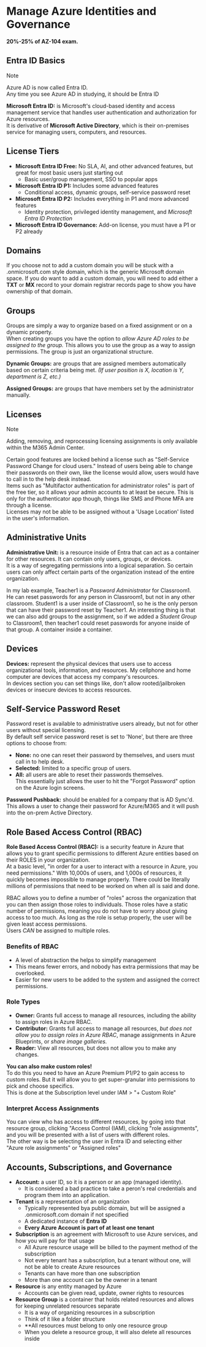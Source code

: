 # Manage Azure Identities and Governance

**20%-25% of AZ-104 exam.**  

## Entra ID Basics

> [!NOTE]
> Azure AD is now called Entra ID.  
> Any time you see Azure AD in studying, it should be Entra ID

**Microsoft Entra ID:** is Microsoft's cloud-based identity and access management service that handles user authentication and authorization for Azure resources.  
It is derivative of **Microsoft Active Directory**, which is their on-premises service for managing users, computers, and resources.

## License Tiers

- **Microsoft Entra ID Free:** No SLA, AI, and other advanced features, but great for most basic users just starting out
  - Basic user/group management, SSO to popular apps
- **Microsoft Entra ID P1:** Includes some advanced features
  - Conditional access, dynamic groups, self-service password reset
- **Microsoft Entra ID P2:** Includes everything in P1 and more advanced features
  - Identity protection, privileged identity management, and *Microsoft Entra ID Protection*
- **Microsoft Entra ID Governance:** Add-on license, you must have a P1 or P2 already

## Domains

If you choose not to add a custom domain you will be stuck with a <domain>.onmicrosoft.com style domain, which is the generic Microsoft domain space.  If you do want to add a custom domain, you will need to add either a **TXT** or **MX** record to your domain registrar records page to show you have ownership of that domain.   

## Groups

Groups are simply a way to organize based on a fixed assignment or on a dynamic property.  
When creating groups you have the option to *allow Azure AD roles to be assigned to the group.*  This allows you to use the group as a way to assign permissions.  The group is just an organizational structure.  

**Dynamic Groups:** are groups that are assigned members automatically based on certain criteria being met. *(If user position is X, location is Y, department is Z, etc.)*

**Assigned Groups:** are groups that have members set by the administrator manually.

## Licenses

> [!NOTE]
> Adding, removing, and reprocessing licensing assignments is only available within the M365 Admin Center.  

Certain good features are locked behind a license such as "Self-Service Password Change for cloud users."  Instead of users being able to change their passwords on their own, like the license would allow, users would have to call in to the help desk instead.  
Items such as "Multifactor authentication for administrator roles" is part of the free tier, so it allows your admin accounts to at least be secure.  This is only for the authenticator app though, things like SMS and Phone MFA are through a license.  
Licenses may not be able to be assigned without a 'Usage Location' listed in the user's information.  

## Administrative Units

**Administrative Unit:** is a resource inside of Entra that can act as a container for other resources.  It can contain only users, groups, or devices.  
It is a way of segregating permissions into a logical separation.  So certain users can only affect certain parts of the organization instead of the entire organization.  

In my lab example, Teacher1 is a *Password Administrator* for Classroom1.  He can reset passwords for any person in Classroom1, but not in any other classroom.  Student1 is a user inside of Classroom1, so he is the only person that can have their password reset by Teacher1.  An interesting thing is that we can also add groups to the assignment, so if we added a *Student Group* to Classroom1, then teacher1 could reset passwords for anyone inside of that group.  A container inside a container.  

## Devices

**Devices:** represent the physical devices that users use to access organizational tools, information, and resources.  My cellphone and home computer are devices that access my company's resources.  
In devices section you can set things like, don't allow rooted/jailbroken devices or insecure devices to access resources.  

## Self-Service Password Reset

Password reset is available to administrative users already, but not for other users without special licensing.  
By default self service password reset is set to 'None', but there are three options to choose from:
- **None:** no one can reset their password by themselves, and users must call in to help desk.  
- **Selected:** limited to a specific group of users.  
- **All:** all users are able to reset their passwords themselves.  
This essentially just allows the user to hit the "Forgot Password" option on the Azure login screens.  

**Password Pushback:** should be enabled for a company that is AD Sync'd.  This allows a user to change their password for Azure/M365 and it will push into the on-prem Active Directory.  

## Role Based Access Control (RBAC) 

**Role Based Access Control (RBAC):** is a security feature in Azure that allows you to grant specific permissions to different Azure entities based on their ROLES in your organization.  
At a basic level, "in order for a user to interact with a resource in Azure, you need permissions."  With 10,000s of users, and 1,000s of resources, it quickly becomes impossible to manage properly.  There could be literally millions of permissions that need to be worked on when all is said and done.  

RBAC allows you to define a number of "roles" across the organization that you can then assign those roles to individuals.  Those roles have a static number of permissions, meaning you do not have to worry about giving access to too much.  As long as the role is setup properly, the user will be given least access permissions.  
Users *CAN* be assigned to multiple roles.  

### Benefits of RBAC

- A level of abstraction the helps to simplify management
- This means fewer errors, and nobody has extra permissions that may be overlooked.
- Easier for new users to be added to the system and assigned the correct permissions.

### Role Types

- **Owner:** Grants full access to manage all resources, including the ability to assign roles in Azure RBAC.  
- **Contributor:** Grants full access to manage all resources, *but does not allow you to assign roles in Azure RBAC*, manage assignments in Azure Blueprints, or *share image galleries.*  
- **Reader:** View all resources, but does not allow you to make any changes.  


**You can also make custom roles!**  
To do this you need to have an Azure Premium P1/P2 to gain access to custom roles.  But it will allow you to get super-granular into permissions to pick and choose specifics.  
This is done at the Subscription level under IAM > "+ Custom Role"  

### Interpret Access Assignments

You can view who has access to different resources, by going into that resource group, clicking "Access Control (IAM), clicking "role assignments", and you will be presented with a list of users with different roles.  
The other way is be selecting the user in Entra ID and selecting either "Azure role assignments" or "Assigned roles"  

## Accounts, Subscriptions, and Governance

- **Account:** a user ID, so it is a person or an app (managed identity).
  - It is considered a bad practice to take a peron's real credentials and program them into an application.
- **Tenant** is a representation of an organization
  - Typically represented bya  public domain, but will be assigned a .onmicrosoft.com domain if not specified
  - A dedicated instance of **Entra ID**
  - **Every Azure Account is part of at least one tenant**  
- **Subscription** is an agreement with Microsoft to use Azure services, and how you will pay for that usage
  - All Azure resource usage will be billed to the payment method of the subscription
  - Not every tenant has a subscription, but a tenant without one, will not be able to create Azure resources
  - Tenants can have more than one subscription
  - More than one account can be the owner in a tenant
- **Resource** is any entity managed by Azure
  - Accounts can be given read, update, owner rights to resources
- **Resource Group** is a container that holds related resources and allows for keeping unrelated resources separate
  - It is a way of organizing resources in a subscription
  - Think of it like a folder structure
  - **All resources must belong to only one resource group
  - When you delete a resource group, it will also delete all resources inside
